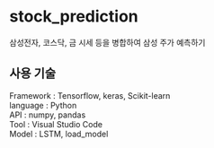 # stock_prediction              
삼성전자, 코스닥, 금 시세 등을 병합하여 삼성 주가 예측하기        

## 사용 기술
Framework : Tensorflow, keras, Scikit-learn            
language : Python      
API : numpy, pandas         
Tool : Visual Studio Code      
Model : LSTM, load_model
